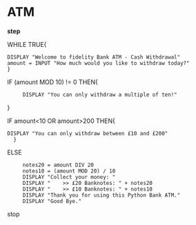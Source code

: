 # ATM
  
  **step**
  
WHILE TRUE{
   
    DISPLAY "Welcome to fidelity Bank ATM - Cash Withdrawal"
    amount = INPUT "How much would you like to withdraw today?"
    }
IF (amount MOD 10) != 0 THEN{
            
         DISPLAY "You can only withdraw a multiple of ten!"
   }


IF amount<10 OR amount>200 THEN{
    
    DISPLAY "You can only withdraw between £10 and £200"
      }
  ELSE
          
         notes20 = amount DIV 20
         notes10 = (amount MOD 20) / 10
         DISPLAY "Collect your money: "
         DISPLAY "    >> £20 Banknotes: " + notes20
         DISPLAY "    >> £10 Banknotes: " + notes10
         DISPLAY "Thank you for using this Python Bank ATM."
         DISPLAY "Good Bye."
         
   stop
  
  
